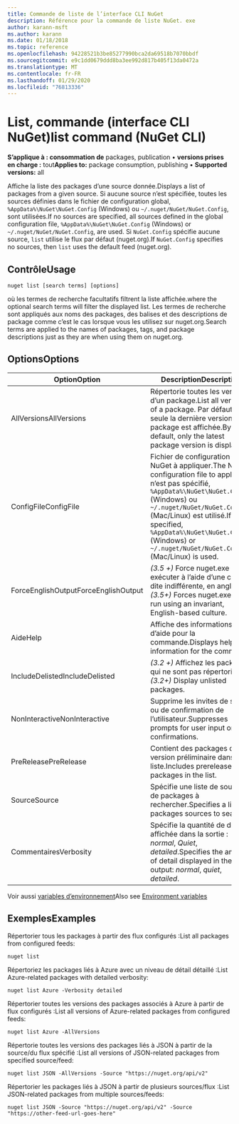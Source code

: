```yaml
---
title: Commande de liste de l’interface CLI NuGet
description: Référence pour la commande de liste NuGet. exe
author: karann-msft
ms.author: karann
ms.date: 01/18/2018
ms.topic: reference
ms.openlocfilehash: 94228521b3be85277990bca2da69518b7070bbdf
ms.sourcegitcommit: e9c1dd0679ddd8ba3ee992d817b405f13da0472a
ms.translationtype: MT
ms.contentlocale: fr-FR
ms.lasthandoff: 01/29/2020
ms.locfileid: "76813336"
---
```

# <a name="list-command-nuget-cli"></a><span data-ttu-id="2e2f2-103">List, commande (interface CLI NuGet)</span><span class="sxs-lookup"><span data-stu-id="2e2f2-103">list command (NuGet CLI)</span></span>

<span data-ttu-id="2e2f2-104">**S’applique à : consommation de** packages, publication &bullet; **versions prises en charge :** tout</span><span class="sxs-lookup"><span data-stu-id="2e2f2-104">**Applies to:** package consumption, publishing &bullet; **Supported versions:** all</span></span>

<span data-ttu-id="2e2f2-105">Affiche la liste des packages d’une source donnée.</span><span class="sxs-lookup"><span data-stu-id="2e2f2-105">Displays a list of packages from a given source.</span></span> <span data-ttu-id="2e2f2-106">Si aucune source n’est spécifiée, toutes les sources définies dans le fichier de configuration global, `%AppData%\NuGet\NuGet.Config` (Windows) ou `~/.nuget/NuGet/NuGet.Config`, sont utilisées.</span><span class="sxs-lookup"><span data-stu-id="2e2f2-106">If no sources are specified, all sources defined in the global configuration file, `%AppData%\NuGet\NuGet.Config` (Windows) or `~/.nuget/NuGet/NuGet.Config`, are used.</span></span> <span data-ttu-id="2e2f2-107">Si `NuGet.Config` spécifie aucune source, `list` utilise le flux par défaut (nuget.org).</span><span class="sxs-lookup"><span data-stu-id="2e2f2-107">If `NuGet.Config` specifies no sources, then `list` uses the default feed (nuget.org).</span></span>

## <a name="usage"></a><span data-ttu-id="2e2f2-108">Contrôle</span><span class="sxs-lookup"><span data-stu-id="2e2f2-108">Usage</span></span>

```cli
nuget list [search terms] [options]
```

<span data-ttu-id="2e2f2-109">où les termes de recherche facultatifs filtrent la liste affichée.</span><span class="sxs-lookup"><span data-stu-id="2e2f2-109">where the optional search terms will filter the displayed list.</span></span> <span data-ttu-id="2e2f2-110">Les termes de recherche sont appliqués aux noms des packages, des balises et des descriptions de package comme c’est le cas lorsque vous les utilisez sur nuget.org.</span><span class="sxs-lookup"><span data-stu-id="2e2f2-110">Search terms are applied to the names of packages, tags, and package descriptions just as they are when using them on nuget.org.</span></span>

## <a name="options"></a><span data-ttu-id="2e2f2-111">Options</span><span class="sxs-lookup"><span data-stu-id="2e2f2-111">Options</span></span>

| <span data-ttu-id="2e2f2-112">Option</span><span class="sxs-lookup"><span data-stu-id="2e2f2-112">Option</span></span> | <span data-ttu-id="2e2f2-113">Description</span><span class="sxs-lookup"><span data-stu-id="2e2f2-113">Description</span></span> |
| --- | --- |
| <span data-ttu-id="2e2f2-114">AllVersions</span><span class="sxs-lookup"><span data-stu-id="2e2f2-114">AllVersions</span></span> | <span data-ttu-id="2e2f2-115">Répertorie toutes les versions d’un package.</span><span class="sxs-lookup"><span data-stu-id="2e2f2-115">List all versions of a package.</span></span> <span data-ttu-id="2e2f2-116">Par défaut, seule la dernière version du package est affichée.</span><span class="sxs-lookup"><span data-stu-id="2e2f2-116">By default, only the latest package version is displayed.</span></span> |
| <span data-ttu-id="2e2f2-117">ConfigFile</span><span class="sxs-lookup"><span data-stu-id="2e2f2-117">ConfigFile</span></span> | <span data-ttu-id="2e2f2-118">Fichier de configuration NuGet à appliquer.</span><span class="sxs-lookup"><span data-stu-id="2e2f2-118">The NuGet configuration file to apply.</span></span> <span data-ttu-id="2e2f2-119">S’il n’est pas spécifié, `%AppData%\NuGet\NuGet.Config` (Windows) ou `~/.nuget/NuGet/NuGet.Config` (Mac/Linux) est utilisé.</span><span class="sxs-lookup"><span data-stu-id="2e2f2-119">If not specified, `%AppData%\NuGet\NuGet.Config` (Windows) or `~/.nuget/NuGet/NuGet.Config` (Mac/Linux) is used.</span></span>|
| <span data-ttu-id="2e2f2-120">ForceEnglishOutput</span><span class="sxs-lookup"><span data-stu-id="2e2f2-120">ForceEnglishOutput</span></span> | <span data-ttu-id="2e2f2-121">*(3.5 +)* Force nuget.exe pour exécuter à l’aide d’une culture dite indifférente, en anglais.</span><span class="sxs-lookup"><span data-stu-id="2e2f2-121">*(3.5+)* Forces nuget.exe to run using an invariant, English-based culture.</span></span> |
| <span data-ttu-id="2e2f2-122">Aide</span><span class="sxs-lookup"><span data-stu-id="2e2f2-122">Help</span></span> | <span data-ttu-id="2e2f2-123">Affiche des informations d’aide pour la commande.</span><span class="sxs-lookup"><span data-stu-id="2e2f2-123">Displays help information for the command.</span></span> |
| <span data-ttu-id="2e2f2-124">IncludeDelisted</span><span class="sxs-lookup"><span data-stu-id="2e2f2-124">IncludeDelisted</span></span> | <span data-ttu-id="2e2f2-125">*(3.2 +)* Affichez les packages qui ne sont pas répertoriés.</span><span class="sxs-lookup"><span data-stu-id="2e2f2-125">*(3.2+)* Display unlisted packages.</span></span> |
| <span data-ttu-id="2e2f2-126">NonInteractive</span><span class="sxs-lookup"><span data-stu-id="2e2f2-126">NonInteractive</span></span> | <span data-ttu-id="2e2f2-127">Supprime les invites de saisie ou de confirmation de l’utilisateur.</span><span class="sxs-lookup"><span data-stu-id="2e2f2-127">Suppresses prompts for user input or confirmations.</span></span> |
| <span data-ttu-id="2e2f2-128">PreRelease</span><span class="sxs-lookup"><span data-stu-id="2e2f2-128">PreRelease</span></span> | <span data-ttu-id="2e2f2-129">Contient des packages de version préliminaire dans la liste.</span><span class="sxs-lookup"><span data-stu-id="2e2f2-129">Includes prerelease packages in the list.</span></span> |
| <span data-ttu-id="2e2f2-130">Source</span><span class="sxs-lookup"><span data-stu-id="2e2f2-130">Source</span></span> | <span data-ttu-id="2e2f2-131">Spécifie une liste de sources de packages à rechercher.</span><span class="sxs-lookup"><span data-stu-id="2e2f2-131">Specifies a list of packages sources to search.</span></span> |
| <span data-ttu-id="2e2f2-132">Commentaires</span><span class="sxs-lookup"><span data-stu-id="2e2f2-132">Verbosity</span></span> | <span data-ttu-id="2e2f2-133">Spécifie la quantité de détails affichée dans la sortie : *normal*, *Quiet*, *detailed*.</span><span class="sxs-lookup"><span data-stu-id="2e2f2-133">Specifies the amount of detail displayed in the output: *normal*, *quiet*, *detailed*.</span></span> |

<span data-ttu-id="2e2f2-134">Voir aussi [variables d’environnement](cli-ref-environment-variables.md)</span><span class="sxs-lookup"><span data-stu-id="2e2f2-134">Also see [Environment variables](cli-ref-environment-variables.md)</span></span>

## <a name="examples"></a><span data-ttu-id="2e2f2-135">Exemples</span><span class="sxs-lookup"><span data-stu-id="2e2f2-135">Examples</span></span>

<span data-ttu-id="2e2f2-136">Répertorier tous les packages à partir des flux configurés :</span><span class="sxs-lookup"><span data-stu-id="2e2f2-136">List all packages from configured feeds:</span></span>
```
nuget list
```
<span data-ttu-id="2e2f2-137">Répertoriez les packages liés à Azure avec un niveau de détail détaillé :</span><span class="sxs-lookup"><span data-stu-id="2e2f2-137">List Azure-related packages with detailed verbosity:</span></span>
```
nuget list Azure -Verbosity detailed
```
<span data-ttu-id="2e2f2-138">Répertorier toutes les versions des packages associés à Azure à partir de flux configurés :</span><span class="sxs-lookup"><span data-stu-id="2e2f2-138">List all versions of Azure-related packages from configured feeds:</span></span>
```
nuget list Azure -AllVersions
```
<span data-ttu-id="2e2f2-139">Répertorie toutes les versions des packages liés à JSON à partir de la source/du flux spécifié :</span><span class="sxs-lookup"><span data-stu-id="2e2f2-139">List all versions of JSON-related packages from specified source/feed:</span></span>
```
nuget list JSON -AllVersions -Source "https://nuget.org/api/v2"
```
<span data-ttu-id="2e2f2-140">Répertorier les packages liés à JSON à partir de plusieurs sources/flux :</span><span class="sxs-lookup"><span data-stu-id="2e2f2-140">List JSON-related packages from multiple sources/feeds:</span></span>
```
nuget list JSON -Source "https://nuget.org/api/v2" -Source "https://other-feed-url-goes-here"
```

